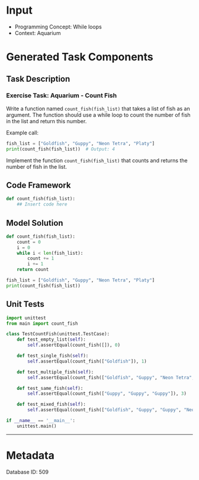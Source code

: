 # Input
- Programming Concept: While loops
- Context: Aquarium

# Generated Task Components
## Task Description
### Exercise Task: Aquarium - Count Fish

Write a function named `count_fish(fish_list)` that takes a list of fish as an argument. The function should use a while loop to count the number of fish in the list and return this number.

Example call:
```python
fish_list = ["Goldfish", "Guppy", "Neon Tetra", "Platy"]
print(count_fish(fish_list))  # Output: 4
```

Implement the function `count_fish(fish_list)` that counts and returns the number of fish in the list.

## Code Framework
```python
def count_fish(fish_list):
    ## Insert code here
```

## Model Solution
```python
def count_fish(fish_list):
    count = 0
    i = 0
    while i < len(fish_list):
        count += 1
        i += 1
    return count

fish_list = ["Goldfish", "Guppy", "Neon Tetra", "Platy"]
print(count_fish(fish_list))
```

## Unit Tests
```python
import unittest
from main import count_fish

class TestCountFish(unittest.TestCase):
    def test_empty_list(self):
        self.assertEqual(count_fish([]), 0)

    def test_single_fish(self):
        self.assertEqual(count_fish(["Goldfish"]), 1)

    def test_multiple_fish(self):
        self.assertEqual(count_fish(["Goldfish", "Guppy", "Neon Tetra", "Platy"]), 4)

    def test_same_fish(self):
        self.assertEqual(count_fish(["Guppy", "Guppy", "Guppy"]), 3)

    def test_mixed_fish(self):
        self.assertEqual(count_fish(["Goldfish", "Guppy", "Guppy", "Neon Tetra", "Platy", "Platy"]), 6)

if __name__ == '__main__':
    unittest.main()
```
___
# Metadata
Database ID: 509
